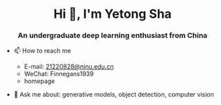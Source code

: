 <h1 align="center">Hi 👋, I'm Yetong Sha</h1>
<h3 align="center">An undergraduate deep learning enthusiast from China</h3>

- 📫 How to reach me
  * E-mail: 21220828@njnu.edu.cn
  * WeChat: Finnegans1939
  * homepage

- 💬 Ask me about: generative models, object detection, computer vision
